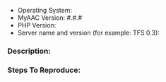 <!--
Please use this issue tracker only for reporting MyAAC bugs.

If you need support, please use the discord channel:

- https://discord.gg/2J39Wus

or forum:

- https://otland.net

-->

- Operating System: 
- MyAAC Version: #.#.# 
- PHP Version: 
- Server name and version (for example: TFS 0.3): 

### Description:


### Steps To Reproduce:
